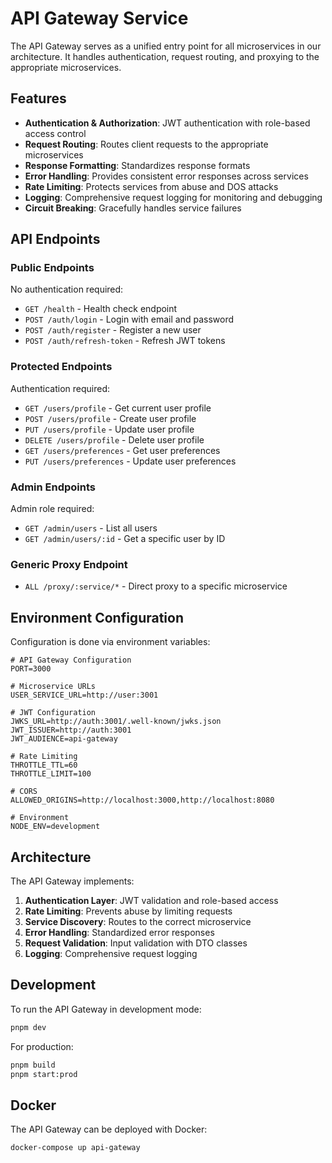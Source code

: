 # API Gateway Service

The API Gateway serves as a unified entry point for all microservices in our architecture. It handles authentication, request routing, and proxying to the appropriate microservices.

## Features

- **Authentication & Authorization**: JWT authentication with role-based access control
- **Request Routing**: Routes client requests to the appropriate microservices
- **Response Formatting**: Standardizes response formats
- **Error Handling**: Provides consistent error responses across services
- **Rate Limiting**: Protects services from abuse and DOS attacks
- **Logging**: Comprehensive request logging for monitoring and debugging
- **Circuit Breaking**: Gracefully handles service failures

## API Endpoints

### Public Endpoints

No authentication required:

- `GET /health` - Health check endpoint
- `POST /auth/login` - Login with email and password
- `POST /auth/register` - Register a new user
- `POST /auth/refresh-token` - Refresh JWT tokens

### Protected Endpoints

Authentication required:

- `GET /users/profile` - Get current user profile
- `POST /users/profile` - Create user profile
- `PUT /users/profile` - Update user profile
- `DELETE /users/profile` - Delete user profile
- `GET /users/preferences` - Get user preferences
- `PUT /users/preferences` - Update user preferences

### Admin Endpoints

Admin role required:

- `GET /admin/users` - List all users
- `GET /admin/users/:id` - Get a specific user by ID

### Generic Proxy Endpoint

- `ALL /proxy/:service/*` - Direct proxy to a specific microservice

## Environment Configuration

Configuration is done via environment variables:

```
# API Gateway Configuration
PORT=3000

# Microservice URLs
USER_SERVICE_URL=http://user:3001

# JWT Configuration
JWKS_URL=http://auth:3001/.well-known/jwks.json
JWT_ISSUER=http://auth:3001
JWT_AUDIENCE=api-gateway

# Rate Limiting
THROTTLE_TTL=60
THROTTLE_LIMIT=100

# CORS
ALLOWED_ORIGINS=http://localhost:3000,http://localhost:8080

# Environment
NODE_ENV=development
```

## Architecture

The API Gateway implements:

1. **Authentication Layer**: JWT validation and role-based access
2. **Rate Limiting**: Prevents abuse by limiting requests
3. **Service Discovery**: Routes to the correct microservice
4. **Error Handling**: Standardized error responses
5. **Request Validation**: Input validation with DTO classes
6. **Logging**: Comprehensive request logging

## Development

To run the API Gateway in development mode:

```bash
pnpm dev
```

For production:

```bash
pnpm build
pnpm start:prod
```

## Docker

The API Gateway can be deployed with Docker:

```bash
docker-compose up api-gateway
```
